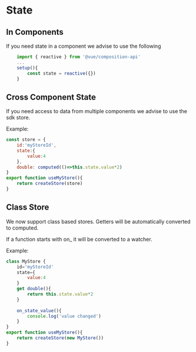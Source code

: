 State
==

In Components
---

If you need state in a component we advise to use the following

```javascript
    import { reactive } from '@vue/composition-api'
    ...
    setup(){
        const state = reactive({})
    }
```

Cross Component State
---

If you need access to data from multiple components we advise to 
use the sdk store.

Example:
```javascript
const store = {
    id:'myStoreId',
    state:{
        value:4
    },
    double: computed(()=>this.state.value*2)
}
export function useMyStore(){
    return createStore(store)
}

```

Class Store
---

We now support class based stores. Getters will be automatically converted
to computed.

If a function starts with on_ it will be converted to a watcher.

Example:

```javascript
class MyStore {
    id='myStoreId'
    state={
        value:4
    }
    get double(){
        return this.state.value*2
    }
    
    on_state_value(){
        console.log('value changed')
    }
}
export function useMyStore(){
    return createStore(new MyStore())
}
```




